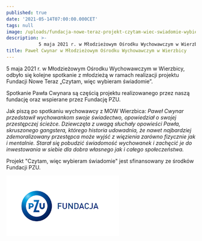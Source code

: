 ```yaml
---
published: true
date: '2021-05-14T07:00:00.000CET'
tags: null
image: /uploads/fundacja-nowe-teraz-projekt-czytam-wiec-swiadomie-wybieram-mow-wierzbica.jpg
description: >-
            5 maja 2021 r. w Młodzieżowym Ośrodku Wychowawczym w Wierzbicy, odbyło się kolejne spotkanie z młodzieżą w ramach realizacji projektu Fundacji Nowe Teraz „Czytam, więc wybieram świadomie”. 
title: Paweł Cwynar w Młodzieżowym Ośrodku Wychowawczym w Wierzbicy
---
```


5 maja 2021 r. w Młodzieżowym Ośrodku Wychowawczym w Wierzbicy, odbyło się kolejne spotkanie z młodzieżą w ramach realizacji projektu Fundacji Nowe Teraz „Czytam, więc wybieram świadomie”.

Spotkanie Pawła Cwynara są częścią projektu realizowanego przez naszą fundację oraz wspierane przez Fundację PZU.

Jak piszą po spotkaniu wychowawcy z MOW Wierzbica: *Paweł Cwynar przedstawił wychowankom swoje świadectwo, opowiedział o swojej przestępczej ścieżce. Dziewczęta z uwagą słuchały opowieści Pawła, skruszonego gangstera, którego historia udowadnia, że nawet najbardziej zdemoralizowany przestępca może wyjść z więzienia zarówno fizycznie jak i mentalnie. Starał się pobudzić świadomość wychowanek i zachęcić je do inwestowania w siebie dla dobra własnego jak i całego społeczeństwa.*

Projekt "Czytam, więc wybieram świadomie" jest sfinansowany ze środków Fundacji PZU.

![Logo Fundacja PZU](/assets/img/logo-fundacja-pzu-poziom.jpg)

